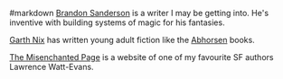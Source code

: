 #markdown
[Brandon Sanderson](https://brandonsanderson.com) is a writer
I may be getting into. He's inventive with building systems
of magic for his fantasies.

[Garth Nix](http://www.garthnix.com) has written young adult
fiction like the [Abhorsen](http://oldkingdom.com.au/) books.

[The Misenchanted Page](http://www.watt-evans.com/) is a website
of one of my favourite SF authors Lawrence Watt-Evans.
